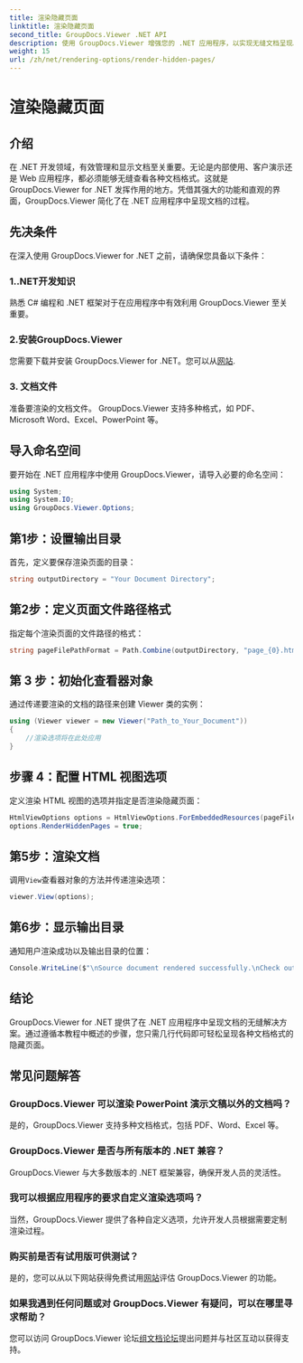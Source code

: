 ```yaml
---
title: 渲染隐藏页面
linktitle: 渲染隐藏页面
second_title: GroupDocs.Viewer .NET API
description: 使用 GroupDocs.Viewer 增强您的 .NET 应用程序，以实现无缝文档呈现。按照我们的分步指南轻松渲染隐藏页面。
weight: 15
url: /zh/net/rendering-options/render-hidden-pages/
---
```


# 渲染隐藏页面

## 介绍
在 .NET 开发领域，有效管理和显示文档至关重要。无论是内部使用、客户演示还是 Web 应用程序，都必须能够无缝查看各种文档格式。这就是 GroupDocs.Viewer for .NET 发挥作用的地方。凭借其强大的功能和直观的界面，GroupDocs.Viewer 简化了在 .NET 应用程序中呈现文档的过程。
## 先决条件
在深入使用 GroupDocs.Viewer for .NET 之前，请确保您具备以下条件：
### 1..NET开发知识
熟悉 C# 编程和 .NET 框架对于在应用程序中有效利用 GroupDocs.Viewer 至关重要。
### 2.安装GroupDocs.Viewer
您需要下载并安装 GroupDocs.Viewer for .NET。您可以从[网站](https://releases.groupdocs.com/viewer/net/).
### 3. 文档文件
准备要渲染的文档文件。 GroupDocs.Viewer 支持多种格式，如 PDF、Microsoft Word、Excel、PowerPoint 等。

## 导入命名空间
要开始在 .NET 应用程序中使用 GroupDocs.Viewer，请导入必要的命名空间：
```csharp
using System;
using System.IO;
using GroupDocs.Viewer.Options;
```
## 第1步：设置输出目录
首先，定义要保存渲染页面的目录：
```csharp
string outputDirectory = "Your Document Directory";
```
## 第2步：定义页面文件路径格式
指定每个渲染页面的文件路径的格式：
```csharp
string pageFilePathFormat = Path.Combine(outputDirectory, "page_{0}.html");
```
## 第 3 步：初始化查看器对象
通过传递要渲染的文档的路径来创建 Viewer 类的实例：
```csharp
using (Viewer viewer = new Viewer("Path_to_Your_Document"))
{
    //渲染选项将在此处应用
}
```
## 步骤 4：配置 HTML 视图选项
定义渲染 HTML 视图的选项并指定是否渲染隐藏页面：
```csharp
HtmlViewOptions options = HtmlViewOptions.ForEmbeddedResources(pageFilePathFormat);
options.RenderHiddenPages = true;
```
## 第5步：渲染文档
调用`View`查看器对象的方法并传递渲染选项：
```csharp
viewer.View(options);
```
## 第6步：显示输出目录
通知用户渲染成功以及输出目录的位置：
```csharp
Console.WriteLine($"\nSource document rendered successfully.\nCheck output in {outputDirectory}.");
```

## 结论
GroupDocs.Viewer for .NET 提供了在 .NET 应用程序中呈现文档的无缝解决方案。通过遵循本教程中概述的步骤，您只需几行代码即可轻松呈现各种文档格式的隐藏页面。
## 常见问题解答
### GroupDocs.Viewer 可以渲染 PowerPoint 演示文稿以外的文档吗？
是的，GroupDocs.Viewer 支持多种文档格式，包括 PDF、Word、Excel 等。
### GroupDocs.Viewer 是否与所有版本的 .NET 兼容？
GroupDocs.Viewer 与大多数版本的 .NET 框架兼容，确保开发人员的灵活性。
### 我可以根据应用程序的要求自定义渲染选项吗？
当然，GroupDocs.Viewer 提供了各种自定义选项，允许开发人员根据需要定制渲染过程。
### 购买前是否有试用版可供测试？
是的，您可以从以下网站获得免费试用[网站](https://releases.groupdocs.com/)评估 GroupDocs.Viewer 的功能。
### 如果我遇到任何问题或对 GroupDocs.Viewer 有疑问，可以在哪里寻求帮助？
您可以访问 GroupDocs.Viewer 论坛[组文档论坛](https://forum.groupdocs.com/c/viewer/9)提出问题并与社区互动以获得支持。